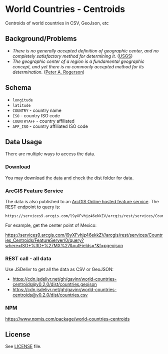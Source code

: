 # World Countries - Centroids

Centroids of world countries in CSV, GeoJson, etc

## Background/Problems

- _There is no generally accepted definition of geographic center, and no completely satisfactory method for determining it._ ([USGS](https://pubs.er.usgs.gov/publication/70039437))
- _The geographic center of a region is a fundamental geographic concept, and yet there is no commonly accepted method for its determination._ ([Peter A. Rogerson](https://www.tandfonline.com/doi/full/10.1080/00330124.2015.1062707))

## Schema

- `longitude`
- `latitude`
- `COUNTRY` - country name
- `ISO` - country ISO code
- `COUNTRYAFF` - country affiliated
- `AFF_ISO` - country affiliated ISO code

## Data Usage

There are multiple ways to access the data.

### Download

You may [download](https://github.com/gavinr/world-countries-centroids/archive/refs/heads/master.zip) the data and check the [dist folder](https://github.com/gavinr/world-countries-centroids/tree/master/dist) for data.

### ArcGIS Feature Service

The data is also published to an [ArcGIS Online hosted feature service](https://arcgis.com/home/item.html?id=782028ffbbfc47799f80e738f81c568d). The REST endpoint to [query](https://developers.arcgis.com/rest/services-reference/enterprise/query-feature-service-layer-.htm) is:

```
https://services9.arcgis.com/l9yXFvhjz46ekkZV/arcgis/rest/services/Countries_Centroids/FeatureServer/0/query
```

For example, get the center point of Mexico:

https://services9.arcgis.com/l9yXFvhjz46ekkZV/arcgis/rest/services/Countries_Centroids/FeatureServer/0/query?where=ISO+%3D+%27MX%27&outFields=*&f=pgeojson

### REST call - all data

Use JSDelivr to get all the data as CSV or GeoJSON:

- https://cdn.jsdelivr.net/gh/gavinr/world-countries-centroids@v0.2.0/dist/countries.geojson
- https://cdn.jsdelivr.net/gh/gavinr/world-countries-centroids@v0.2.0/dist/countries.csv

### NPM

https://www.npmjs.com/package/world-countries-centroids

## License 

See [LICENSE](LICENSE) file.